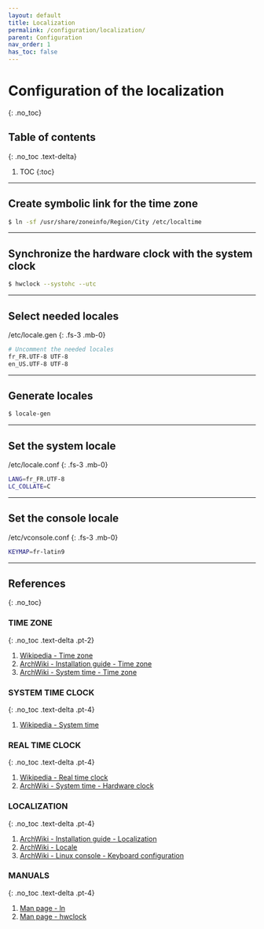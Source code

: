 ```yaml
---
layout: default
title: Localization
permalink: /configuration/localization/
parent: Configuration
nav_order: 1
has_toc: false
---
```


# Configuration of the localization
{: .no_toc}

## Table of contents
{: .no_toc .text-delta}

1. TOC
{:toc}

---

## Create symbolic link for the time zone

```bash
$ ln -sf /usr/share/zoneinfo/Region/City /etc/localtime
```

---

## Synchronize the hardware clock with the system clock

```bash
$ hwclock --systohc --utc
```

---

## Select needed locales

/etc/locale.gen
{: .fs-3 .mb-0}

```bash
# Uncomment the needed locales
fr_FR.UTF-8 UTF-8
en_US.UTF-8 UTF-8
```

---

## Generate locales

```bash
$ locale-gen
```

---

## Set the system locale

/etc/locale.conf
{: .fs-3 .mb-0}

```bash
LANG=fr_FR.UTF-8
LC_COLLATE=C
```

---

## Set the console locale

/etc/vconsole.conf
{: .fs-3 .mb-0}

```bash
KEYMAP=fr-latin9
```

---

## References
{: .no_toc}

### TIME ZONE
{: .no_toc .text-delta .pt-2}

1. [Wikipedia - Time zone](https://en.wikipedia.org/wiki/Time_zone)
1. [ArchWiki - Installation guide - Time zone](https://wiki.archlinux.org/index.php/Installation_guide#Time_zone)
1. [ArchWiki - System time - Time zone](https://wiki.archlinux.org/index.php/System_time#Time_zone)

### SYSTEM TIME CLOCK
{: .no_toc .text-delta .pt-4}

1. [Wikipedia - System time](https://en.wikipedia.org/wiki/System_time)

### REAL TIME CLOCK
{: .no_toc .text-delta .pt-4}

1. [Wikipedia - Real time clock](https://en.wikipedia.org/wiki/Real-time_clock)
1. [ArchWiki - System time - Hardware clock](https://wiki.archlinux.org/index.php/System_time#Hardware_clock)

### LOCALIZATION
{: .no_toc .text-delta .pt-4}

1. [ArchWiki - Installation guide - Localization](https://wiki.archlinux.org/index.php/Installation_guide#Localization)
1. [ArchWiki - Locale](https://wiki.archlinux.org/index.php/Locale)
1. [ArchWiki - Linux console - Keyboard configuration](https://wiki.archlinux.org/index.php/Linux_console/Keyboard_configuration)

### MANUALS
{: .no_toc .text-delta .pt-4}

1. [Man page - ln](https://jlk.fjfi.cvut.cz/arch/manpages/man/core/coreutils/ln.1.en)
1. [Man page - hwclock](https://jlk.fjfi.cvut.cz/arch/manpages/man/hwclock.8)
